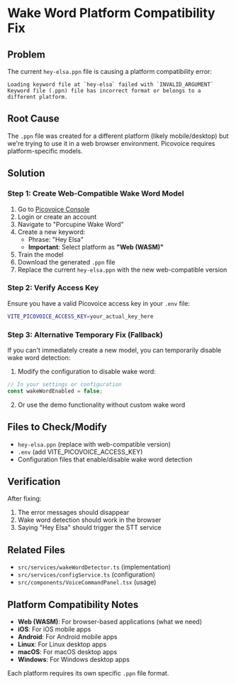 # Wake Word Platform Compatibility Fix

## Problem
The current `hey-elsa.ppn` file is causing a platform compatibility error:
```
Loading keyword file at `hey-elsa` failed with `INVALID_ARGUMENT`
Keyword file (.ppn) file has incorrect format or belongs to a different platform.
```

## Root Cause
The `.ppn` file was created for a different platform (likely mobile/desktop) but we're trying to use it in a web browser environment. Picovoice requires platform-specific models.

## Solution

### Step 1: Create Web-Compatible Wake Word Model
1. Go to [Picovoice Console](https://console.picovoice.ai/)
2. Login or create an account
3. Navigate to "Porcupine Wake Word"
4. Create a new keyword:
   - Phrase: "Hey Elsa"
   - **Important**: Select platform as **"Web (WASM)"**
5. Train the model
6. Download the generated `.ppn` file
7. Replace the current `hey-elsa.ppn` with the new web-compatible version

### Step 2: Verify Access Key
Ensure you have a valid Picovoice access key in your `.env` file:
```bash
VITE_PICOVOICE_ACCESS_KEY=your_actual_key_here
```

### Step 3: Alternative Temporary Fix (Fallback)
If you can't immediately create a new model, you can temporarily disable wake word detection:

1. Modify the configuration to disable wake word:
```typescript
// In your settings or configuration
const wakeWordEnabled = false;
```

2. Or use the demo functionality without custom wake word

## Files to Check/Modify
- `hey-elsa.ppn` (replace with web-compatible version)
- `.env` (add VITE_PICOVOICE_ACCESS_KEY)
- Configuration files that enable/disable wake word detection

## Verification
After fixing:
1. The error messages should disappear
2. Wake word detection should work in the browser
3. Saying "Hey Elsa" should trigger the STT service

## Related Files
- `src/services/wakeWordDetector.ts` (implementation)
- `src/services/configService.ts` (configuration)
- `src/components/VoiceCommandPanel.tsx` (usage)

## Platform Compatibility Notes
- **Web (WASM)**: For browser-based applications (what we need)
- **iOS**: For iOS mobile apps
- **Android**: For Android mobile apps
- **Linux**: For Linux desktop apps
- **macOS**: For macOS desktop apps
- **Windows**: For Windows desktop apps

Each platform requires its own specific `.ppn` file format.
